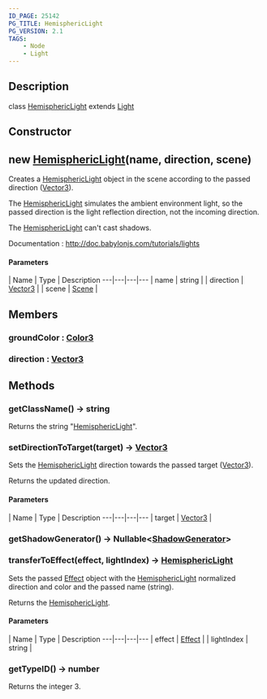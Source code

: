 ```yaml
---
ID_PAGE: 25142
PG_TITLE: HemisphericLight
PG_VERSION: 2.1
TAGS:
    - Node
    - Light
---
```

## Description

class [HemisphericLight](/classes/3.1/HemisphericLight) extends [Light](/classes/3.1/Light)



## Constructor

## new [HemisphericLight](/classes/3.1/HemisphericLight)(name, direction, scene)

Creates a [HemisphericLight](/classes/3.1/HemisphericLight) object in the scene according to the passed direction ([Vector3](/classes/3.1/Vector3)).

The [HemisphericLight](/classes/3.1/HemisphericLight) simulates the ambient environment light, so the passed direction is the light reflection direction, not the incoming direction.

The [HemisphericLight](/classes/3.1/HemisphericLight) can't cast shadows.

Documentation : http://doc.babylonjs.com/tutorials/lights

#### Parameters
 | Name | Type | Description
---|---|---|---
 | name | string | 
 | direction | [Vector3](/classes/3.1/Vector3) | 
 | scene | [Scene](/classes/3.1/Scene) | 
## Members

### groundColor : [Color3](/classes/3.1/Color3)


### direction : [Vector3](/classes/3.1/Vector3)


## Methods

### getClassName() &rarr; string

Returns the string "[HemisphericLight](/classes/3.1/HemisphericLight)".
### setDirectionToTarget(target) &rarr; [Vector3](/classes/3.1/Vector3)

Sets the [HemisphericLight](/classes/3.1/HemisphericLight) direction towards the passed target ([Vector3](/classes/3.1/Vector3)).

Returns the updated direction.

#### Parameters
 | Name | Type | Description
---|---|---|---
 | target | [Vector3](/classes/3.1/Vector3) | 

### getShadowGenerator() &rarr; Nullable&lt;[ShadowGenerator](/classes/3.1/ShadowGenerator)&gt;


### transferToEffect(effect, lightIndex) &rarr; [HemisphericLight](/classes/3.1/HemisphericLight)

Sets the passed [Effect](/classes/3.1/Effect) object with the [HemisphericLight](/classes/3.1/HemisphericLight) normalized direction and color and the passed name (string).

Returns the [HemisphericLight](/classes/3.1/HemisphericLight).

#### Parameters
 | Name | Type | Description
---|---|---|---
 | effect | [Effect](/classes/3.1/Effect) | 
 | lightIndex | string | 
### getTypeID() &rarr; number

Returns the integer 3.
